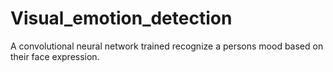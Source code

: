 # Visual_emotion_detection
A convolutional neural network trained recognize a persons mood based on their face expression.
